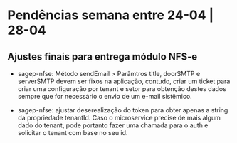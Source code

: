 # Pendências semana entre 24-04 | 28-04

## Ajustes finais para entrega módulo NFS-e
* sagep-nfse: Método sendEmail > Parâmtros title, doorSMTP e serverSMTP devem ser fixos na aplicação, contudo, criar um ticket para criar uma configuração por tenant e setor para obtenção destes dados sempre que for necessário o envio de um e-mail sistêmico.

* sagep-nfse: ajustar deserealização do token para obter apenas a string da propriedade tenantId. Caso o microservice precise de mais algum dado do tenant, pode portanto fazer uma chamada para o auth e solicitar o tenant com base no seu id.

